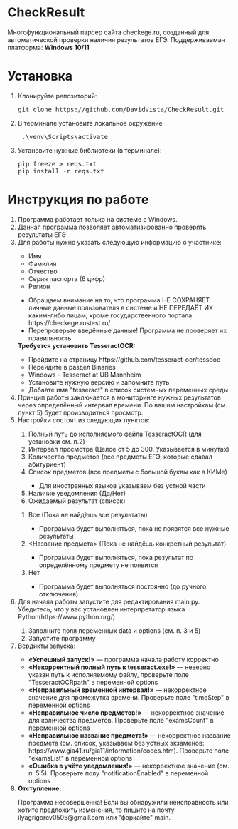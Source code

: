 <h1> <b> CheckResult </b> </h1>
Многофункциональный парсер сайта checkege.ru, созданный для автоматической проверки наличия результатов ЕГЭ.
Поддерживаемая платформа: <b>Windows 10/11</b>
<h1>Установка</h1>
<ol>
  <li> Клонируйте репозиторий: </li>
  <p><pre>git clone https://github.com/DavidVista/CheckResult.git</pre></p>
  <li> В терминале установите локальное окружение </li>
  <p><pre> .\venv\Scripts\activate </pre></p>
  <li> Установите нужные библиотеки (в терминале): </li>
  <p><pre>pip freeze > reqs.txt
pip install -r reqs.txt </pre></p>
</ol>
<h1> Инструкция по работе </h1>
<p>
  <ol>
  <li> Программа работает только на системе с Windows. </li>
  <li> Данная программа позволяет автоматизированно проверять результаты ЕГЭ </li>
  <li> Для работы нужно указать следующую информацию о участнике: </li>
    <ul>
    <li>Имя</li>
    <li>Фамилия</li>
   <li>Отчество</li>
    <li>Серия паспорта (6 цифр)</li>
    <li>Регион</li>
    </ul>
<ul type="square">
<li>Обращаем внимание на то, что программа НЕ СОХРАНЯЕТ личные данные
пользователя в системе и НЕ ПЕРЕДАЁТ ИХ каким-либо лицам, кроме
государственного портала https://checkege.rustest.ru/ </li>
<li> Перепроверьте введённые данные! Программа не проверяет их правильность. </li> </ul>
<b>Требуется установить TesseractOCR:</b>
    <ul>
    <li> Пройдите на страницу https://github.com/tesseract-ocr/tessdoc </li>
    <li> Перейдите в раздел Binaries </li>
    <li> Windows - Tesseract at UB Mannheim </li>
    <li> Установите нужную версию и запомните путь </li>
    <li> Добавте имя "tesseract" в список системных переменных среды </li>
    </ul>
<li> Принцип работы заключается в мониторинге нужных результатов через определённый
интервал времени.
По вашим настройкам (см. пункт 5) будет производиться просмотр. </li>
<li> Настройки состоят из следующих пунктов: </li>
    <ol type="1">
    <li> Полный путь до исполняемого файла TesseractOCR (для установки см. п.2)</li>
    <li> Интервал просмотра (Целое от 5 до 300. Указывается в минутах)</li>
    <li> Количество предметов (все предметы ЕГЭ, которые сдавал абитуриент)</li>
    <li> Список предметов (все предметы с большой буквы как в КИМе)</li>
        <ul type="square"><li>Для иностранных языков указываем без устной части</li></ul>
    <li> Наличие уведомления (Да/Нет)</li>
    <li> Ожидаемый результат (список)</li>
    </ol>
        <ol>
        <li> Все (Пока не найдёшь все результаты)</li>
            <ul type="square"><li>Программа будет выполняться, пока не появятся все нужные результаты</li></ul>
        <li> <Название предмета> (Пока не найдёшь конкретный результат) </li>
            <ul type="square"><li>Программа будет выполняться, пока результат по определённому предмету
            не появится</li></ul>
        <li> Нет </li>
            <ul type="square"><li>Программа будет выполняться постоянно (до ручного отключения)</li></ul>
        </ol>
  <li> Для начала работы запустите для редактирования main.py. Убедитесь, что у вас установлен интерпретатор языка Python(https://www.python.org/)</li>
    <ol>
      <li> Заполните поля переменных data и options (см. п. 3 и 5) </li>
      <li> Запустите программу </li>
    </ol>
  <li> Вердикты запуска: </li>
          <ul>
            <li> <b>«Успешный запуск!»</b> — программа начала работу корректно </li>
            <li> <b>«Некорректный полный путь к tesseract.exe!»</b> — неверно указан путь к исполняемому файлу, проверьте поле "TesseractOCRpath" в переменной options</li>
            <li> <b>«Неправильный временной интервал!»</b> — некорректное значение для промежутка времени. Проверьте поле "timeStep" в переменной options</li>
            <li> <b>«Неправильное число предметов!»</b> — некорректное значение для количества предметов. Проверьте поле "examsCount" в переменной options</li>
            <li> <b>«Неправильное название предмета!»</b> — некорректное название предмета (см. список, указываем без устных экзаменов: https://www.gia41.ru/gia11/information/codes.htm). Проверьте поле "examsList" в переменной options</li>
            <li> <b>«Ошибка в учёте уведомления!»</b> — некорректное значение (см. п. 5.5). Проверьте полу "notificationEnabled" в переменной options </li>
          </ul>
  <li> <b>Отступление:</b></li>
          <p> Программа несовершенна! Если вы обнаружили неисправность или хотите предложить изменения, то пишите на почту ilyagrigorev0505@gmail.com или "форкайте" main. </p>
  </ol>
</p>

